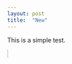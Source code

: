 ```yaml
---
layout: post
title:  "New"
---
```


This is a simple test.


<canvas id="myCanvas" width="1000" height="300" style="border:1px solid #d3d3d3;">

<script>
function test_basic() {
    canvas = document.getElementById('myCanvas');
    fs = new MyFS(canvas);
    return fs;
}
var fs = test_basic();
</script>
